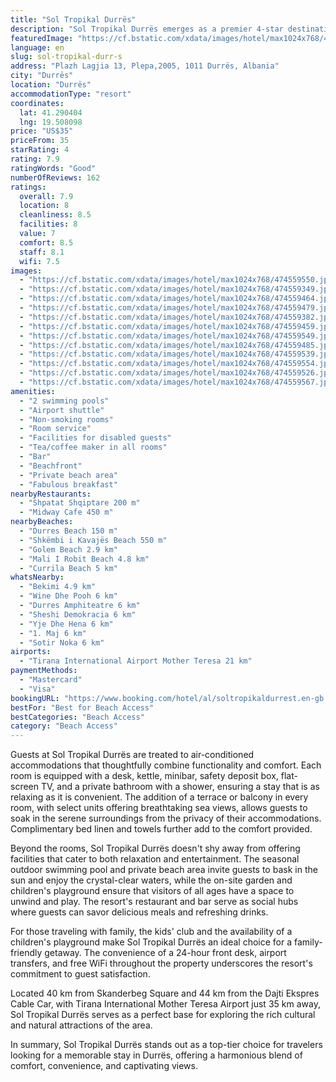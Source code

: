 ```yaml
---
title: "Sol Tropikal Durrës"
description: "Sol Tropikal Durrës emerges as a premier 4-star destination for travelers seeking a blend of comfort and convenience along the picturesque shores of Durrës."
featuredImage: "https://cf.bstatic.com/xdata/images/hotel/max1024x768/474559550.jpg?k=3f19585c4b11098819c910b4f4d953e83adae1e3b2bfc8a1e8f6c4bfe042f7c8&o=&hp=1"
language: en
slug: sol-tropikal-durr-s
address: "Plazh Lagjia 13, Plepa,2005, 1011 Durrës, Albania"
city: "Durrës"
location: "Durrës"
accommodationType: "resort"
coordinates:
  lat: 41.290404
  lng: 19.508098
price: "US$35"
priceFrom: 35
starRating: 4
rating: 7.9
ratingWords: "Good"
numberOfReviews: 162
ratings:
  overall: 7.9
  location: 8
  cleanliness: 8.5
  facilities: 8
  value: 7
  comfort: 8.5
  staff: 8.1
  wifi: 7.5
images:
  - "https://cf.bstatic.com/xdata/images/hotel/max1024x768/474559550.jpg?k=3f19585c4b11098819c910b4f4d953e83adae1e3b2bfc8a1e8f6c4bfe042f7c8&o=&hp=1"
  - "https://cf.bstatic.com/xdata/images/hotel/max1024x768/474559349.jpg?k=bd481b98b961e7adc9f2dd77641eb2ffc61e792ac85ea90c3853429a33ae6c5e&o=&hp=1"
  - "https://cf.bstatic.com/xdata/images/hotel/max1024x768/474559464.jpg?k=95df29d55ae463e0d6537bd7034723d8394b5023fd07c8dfab9634e203e4e747&o=&hp=1"
  - "https://cf.bstatic.com/xdata/images/hotel/max1024x768/474559479.jpg?k=7058e0256165c261820595b941d38d6132b3b1e84085c5a05eb22ae5810588ee&o=&hp=1"
  - "https://cf.bstatic.com/xdata/images/hotel/max1024x768/474559382.jpg?k=0249f7364b55c3fb908e1cb7935f040effc809f3f1c5fdd0e6f76a7fc5f15e2b&o=&hp=1"
  - "https://cf.bstatic.com/xdata/images/hotel/max1024x768/474559459.jpg?k=a84285c3444982b1b296711f148ec910dfb67eedf7c8472f9de716b926f451db&o=&hp=1"
  - "https://cf.bstatic.com/xdata/images/hotel/max1024x768/474559549.jpg?k=7a130889db8439c5a1c353a0e7e60f7a72bde77b51ffe9a1f972e1caf2c0540b&o=&hp=1"
  - "https://cf.bstatic.com/xdata/images/hotel/max1024x768/474559485.jpg?k=448e8bb9bcf3e7c8819496bced2f4a6f2caee8f983bad95af912635a3e42b536&o=&hp=1"
  - "https://cf.bstatic.com/xdata/images/hotel/max1024x768/474559539.jpg?k=cfd526e04f56744574c3fe787b6c08096c2b043c9fb30d2960d063157be8228a&o=&hp=1"
  - "https://cf.bstatic.com/xdata/images/hotel/max1024x768/474559554.jpg?k=84ca58347a77f5182484397a3117f59c0533581eff0c0492f6532ae8cd1d176e&o=&hp=1"
  - "https://cf.bstatic.com/xdata/images/hotel/max1024x768/474559526.jpg?k=0cff6605d92dad598ecf2bc607ce6d7e423f40ffef83e10bc1802138a935d8c1&o=&hp=1"
  - "https://cf.bstatic.com/xdata/images/hotel/max1024x768/474559567.jpg?k=97db024ca45659ac38ebcdf80174e08b8c919f198cab6a1fa155e14411807df4&o=&hp=1"
amenities:
  - "2 swimming pools"
  - "Airport shuttle"
  - "Non-smoking rooms"
  - "Room service"
  - "Facilities for disabled guests"
  - "Tea/coffee maker in all rooms"
  - "Bar"
  - "Beachfront"
  - "Private beach area"
  - "Fabulous breakfast"
nearbyRestaurants:
  - "Shpatat Shqiptare 200 m"
  - "Midway Cafe 450 m"
nearbyBeaches:
  - "Durres Beach 150 m"
  - "Shkëmbi i Kavajës Beach 550 m"
  - "Golem Beach 2.9 km"
  - "Mali I Robit Beach 4.8 km"
  - "Currila Beach 5 km"
whatsNearby:
  - "Bekimi 4.9 km"
  - "Wine Dhe Pooh 6 km"
  - "Durres Amphiteatre 6 km"
  - "Sheshi Demokracia 6 km"
  - "Yje Dhe Hena 6 km"
  - "1. Maj 6 km"
  - "Sotir Noka 6 km"
airports:
  - "Tirana International Airport Mother Teresa 21 km"
paymentMethods:
  - "Mastercard"
  - "Visa"
bookingURL: "https://www.booking.com/hotel/al/soltropikaldurrest.en-gb.html?aid=8035640"
bestFor: "Best for Beach Access"
bestCategories: "Beach Access"
category: "Beach Access"
---
```


Guests at Sol Tropikal Durrës are treated to air-conditioned accommodations that thoughtfully combine functionality and comfort. Each room is equipped with a desk, kettle, minibar, safety deposit box, flat-screen TV, and a private bathroom with a shower, ensuring a stay that is as relaxing as it is convenient. The addition of a terrace or balcony in every room, with select units offering breathtaking sea views, allows guests to soak in the serene surroundings from the privacy of their accommodations. Complimentary bed linen and towels further add to the comfort provided.

Beyond the rooms, Sol Tropikal Durrës doesn't shy away from offering facilities that cater to both relaxation and entertainment. The seasonal outdoor swimming pool and private beach area invite guests to bask in the sun and enjoy the crystal-clear waters, while the on-site garden and children's playground ensure that visitors of all ages have a space to unwind and play. The resort's restaurant and bar serve as social hubs where guests can savor delicious meals and refreshing drinks.

For those traveling with family, the kids' club and the availability of a children's playground make Sol Tropikal Durrës an ideal choice for a family-friendly getaway. The convenience of a 24-hour front desk, airport transfers, and free WiFi throughout the property underscores the resort's commitment to guest satisfaction.

Located 40 km from Skanderbeg Square and 44 km from the Dajti Ekspres Cable Car, with Tirana International Mother Teresa Airport just 35 km away, Sol Tropikal Durrës serves as a perfect base for exploring the rich cultural and natural attractions of the area.

In summary, Sol Tropikal Durrës stands out as a top-tier choice for travelers looking for a memorable stay in Durrës, offering a harmonious blend of comfort, convenience, and captivating views.